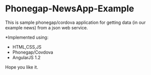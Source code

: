 Phonegap-NewsApp-Example
========================

This is sample phonegap/cordova application for getting data (in our example news) from a json  web service.

*Implemented using:
- HTML,CSS,JS
- Phonegap/Covdova
- AngularJS 1.2

Hope you like it.

